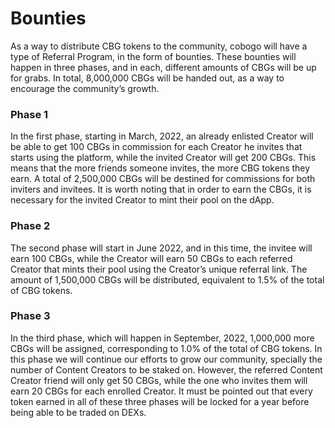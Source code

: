 # Bounties

As a way to distribute CBG tokens to the community, cobogo will have a type of Referral Program, in the form of bounties. These bounties will happen in three phases, and in each, different amounts of CBGs will be up for grabs. In total, 8,000,000 CBGs will be handed out, as a way to encourage the community’s growth.

### Phase 1

In the first phase, starting in March, 2022, an already enlisted Creator will be able to get 100 CBGs in commission for each Creator he invites that starts using the platform, while the invited Creator will get 200 CBGs. This means that the more friends someone invites, the more CBG tokens they earn. A total of 2,500,000 CBGs will be destined for commissions for both inviters and invitees. It is worth noting that in order to earn the CBGs, it is necessary for the invited Creator to mint their pool on the dApp.

### Phase 2

The second phase will start in June 2022, and in this time, the invitee will earn 100 CBGs, while the Creator will earn 50 CBGs to each referred Creator that mints their pool using the Creator’s unique referral link. The amount of 1,500,000 CBGs will be distributed, equivalent to 1.5% of the total of CBG tokens.

### Phase 3

In the third phase, which will happen in September, 2022, 1,000,000 more CBGs will be assigned, corresponding to 1.0% of the total of CBG tokens. In this phase we will continue our efforts to grow our community, specially the number of Content Creators to be staked on. However, the referred Content Creator friend will only get 50 CBGs, while the one who invites them will earn 20 CBGs for each enrolled Creator. It must be pointed out that every token earned in all of these three phases will be locked for a year before being able to be traded on DEXs.

